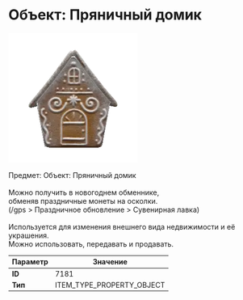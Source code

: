 # Объект: Пряничный домик

![Item Image](../img/7181.webp?raw=true)

Предмет: Объект: Пряничный домик<br><br>Можно получить в новогоднем обменнике,<br>обменяв праздничные монеты на осколки.<br>(/gps > Праздничное обновление > Сувенирная лавка)<br><br>Используется для изменения внешнего вида недвижимости и её украшения.<br>Можно использовать, передавать и продавать.


| Параметр | Значение |
|----------|----------|
| **ID** | 7181 |
| **Тип** | ITEM_TYPE_PROPERTY_OBJECT |

